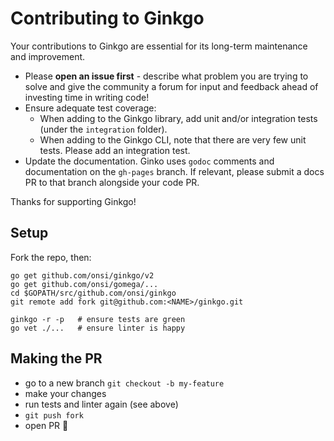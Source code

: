 # Contributing to Ginkgo

Your contributions to Ginkgo are essential for its long-term maintenance and improvement.

- Please **open an issue first** - describe what problem you are trying to solve and give the community a forum for input and feedback ahead of investing time in writing code!
- Ensure adequate test coverage:
    - When adding to the Ginkgo library, add unit and/or integration tests (under the `integration` folder).
    - When adding to the Ginkgo CLI, note that there are very few unit tests.  Please add an integration test.
- Update the documentation. Ginko uses `godoc` comments and documentation on the `gh-pages` branch.
  If relevant, please submit a docs PR to that branch alongside your code PR.

Thanks for supporting Ginkgo!

## Setup

Fork the repo, then:

```
go get github.com/onsi/ginkgo/v2
go get github.com/onsi/gomega/...
cd $GOPATH/src/github.com/onsi/ginkgo
git remote add fork git@github.com:<NAME>/ginkgo.git

ginkgo -r -p   # ensure tests are green
go vet ./...   # ensure linter is happy
```

## Making the PR
 - go to a new branch `git checkout -b my-feature`
 - make your changes
 - run tests and linter again (see above)
 - `git push fork`
 - open PR 🎉
